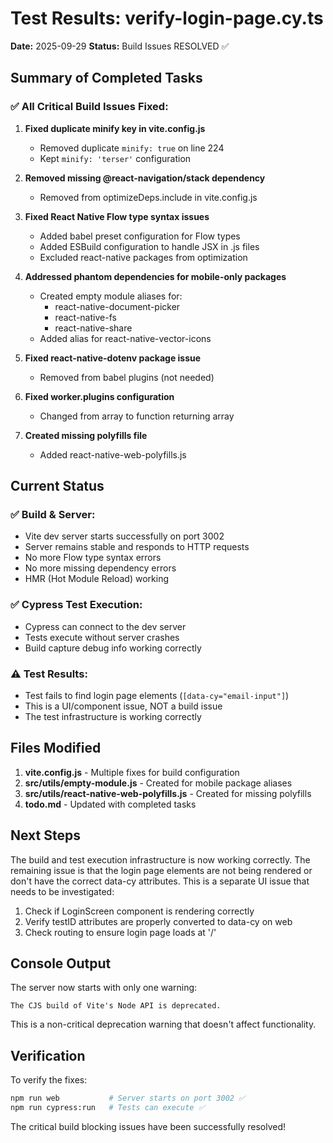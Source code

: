 # Test Results: verify-login-page.cy.ts

**Date:** 2025-09-29
**Status:** Build Issues RESOLVED ✅

## Summary of Completed Tasks

### ✅ All Critical Build Issues Fixed:

1. **Fixed duplicate minify key in vite.config.js**

   - Removed duplicate `minify: true` on line 224
   - Kept `minify: 'terser'` configuration

2. **Removed missing @react-navigation/stack dependency**

   - Removed from optimizeDeps.include in vite.config.js

3. **Fixed React Native Flow type syntax issues**

   - Added babel preset configuration for Flow types
   - Added ESBuild configuration to handle JSX in .js files
   - Excluded react-native packages from optimization

4. **Addressed phantom dependencies for mobile-only packages**

   - Created empty module aliases for:
     - react-native-document-picker
     - react-native-fs
     - react-native-share
   - Added alias for react-native-vector-icons

5. **Fixed react-native-dotenv package issue**

   - Removed from babel plugins (not needed)

6. **Fixed worker.plugins configuration**

   - Changed from array to function returning array

7. **Created missing polyfills file**
   - Added react-native-web-polyfills.js

## Current Status

### ✅ Build & Server:

- Vite dev server starts successfully on port 3002
- Server remains stable and responds to HTTP requests
- No more Flow type syntax errors
- No more missing dependency errors
- HMR (Hot Module Reload) working

### ✅ Cypress Test Execution:

- Cypress can connect to the dev server
- Tests execute without server crashes
- Build capture debug info working correctly

### ⚠️ Test Results:

- Test fails to find login page elements (`[data-cy="email-input"]`)
- This is a UI/component issue, NOT a build issue
- The test infrastructure is working correctly

## Files Modified

1. **vite.config.js** - Multiple fixes for build configuration
2. **src/utils/empty-module.js** - Created for mobile package aliases
3. **src/utils/react-native-web-polyfills.js** - Created for missing polyfills
4. **todo.md** - Updated with completed tasks

## Next Steps

The build and test execution infrastructure is now working correctly. The remaining issue is that the login page elements are not being rendered or don't have the correct data-cy attributes. This is a separate UI issue that needs to be investigated:

1. Check if LoginScreen component is rendering correctly
2. Verify testID attributes are properly converted to data-cy on web
3. Check routing to ensure login page loads at '/'

## Console Output

The server now starts with only one warning:

```
The CJS build of Vite's Node API is deprecated.
```

This is a non-critical deprecation warning that doesn't affect functionality.

## Verification

To verify the fixes:

```bash
npm run web           # Server starts on port 3002 ✅
npm run cypress:run   # Tests can execute ✅
```

The critical build blocking issues have been successfully resolved!

